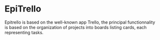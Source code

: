 # EpiTrello
Epitrello is based on the well-known app Trello, the principal functionnality is based on the organization of projects into boards listing cards, each representing tasks.
